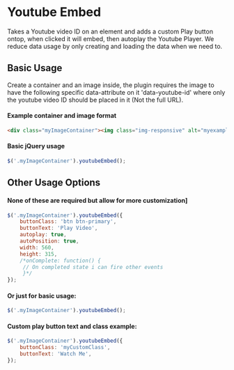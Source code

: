 # Youtube Embed
Takes a Youtube video ID on an element and adds a custom Play button ontop, when clicked it will embed, then autoplay the Youtube Player.
We reduce data usage by only creating and loading the data when we need to.

## Basic Usage
Create a container and an image inside, the plugin requires the image to have the following specific data-attribute on it 'data-youtube-id' where only the youtube video ID should be placed in it (Not the full URL).
#### Example container and image format
```html
<div class="myImageContainer"><img class="img-responsive" alt="myexampleimg" src="http://placehold.it/500" data-youtube-id="iNJdPyoqt8U" /></div>
```

#### Basic jQuery usage
```javascript
$('.myImageContainer').youtubeEmbed();
```

## Other Usage Options
#### None of these are required but allow for more customization]
```javascript
$('.myImageContainer').youtubeEmbed({
    buttonClass: 'btn btn-primary',
    buttonText: 'Play Video',
    autoplay: true,
    autoPosition: true,
    width: 560,
    height: 315,
    /*onComplete: function() {
     // On completed state i can fire other events
     }*/
});
```

#### Or just for basic usage:
```javascript
$('.myImageContainer').youtubeEmbed();
```

#### Custom play button text and class example:
```javascript
$('.myImageContainer').youtubeEmbed({
    buttonClass: 'myCustomClass',
    buttonText: 'Watch Me',
});
```
